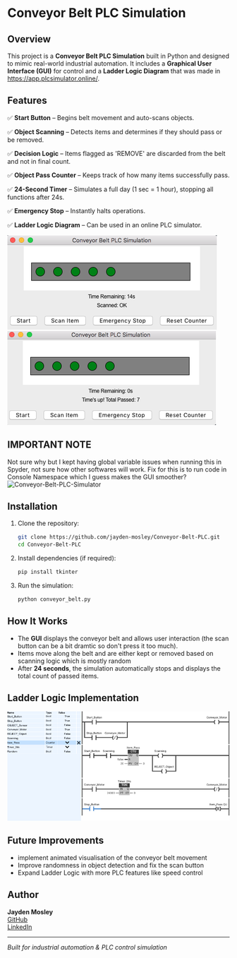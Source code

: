 # Conveyor Belt PLC Simulation

## Overview
This project is a **Conveyor Belt PLC Simulation** built in Python and designed to mimic real-world industrial automation. It includes a **Graphical User Interface (GUI)** for control and a **Ladder Logic Diagram** that was made in https://app.plcsimulator.online/.

## Features
✅ **Start Button** – Begins belt movement and auto-scans objects.

✅ **Object Scanning** – Detects items and determines if they should pass or be removed. 

✅ **Decision Logic** – Items flagged as 'REMOVE' are discarded from the belt and not in final count. 

✅ **Object Pass Counter** – Keeps track of how many items successfully pass.  

✅ **24-Second Timer** – Simulates a full day (1 sec = 1 hour), stopping all functions after 24s.  

✅ **Emergency Stop** – Instantly halts operations.  

✅ **Ladder Logic Diagram** – Can be used in an online PLC simulator.  

![Conveyor-Belt-PLC-Simulator](screenshot1.png)
![Conveyor-Belt-PLC-Simulator](screenshot2.png)

## IMPORTANT NOTE
Not sure why but I kept having global variable issues when running this in Spyder, not sure how other softwares will work. Fix for this is to run code in Console Namespace which I guess makes the GUI smoother?
![Conveyor-Belt-PLC-Simulator](runConsoleNamespace.png)

## Installation
1. Clone the repository:
   ```bash
   git clone https://github.com/jayden-mosley/Conveyor-Belt-PLC.git
   cd Conveyor-Belt-PLC
   ```
2. Install dependencies (if required):
   ```bash
   pip install tkinter
   ```
3. Run the simulation:
   ```bash
   python conveyor_belt.py
   ```

## How It Works
- The **GUI** displays the conveyor belt and allows user interaction (the scan button can be a bit dramtic so don't press it too much).  
- Items move along the belt and are either kept or removed based on scanning logic which is mostly random  
- After **24 seconds**, the simulation automatically stops and displays the total count of passed items.  

## Ladder Logic Implementation
![Conveyor-Belt-PLC-Simulator](PLC_Simulator.png)

## Future Improvements
- implement animated visualisation of the conveyor belt movement  
- Improve randomness in object detection and fix the scan button 
- Expand Ladder Logic with more PLC features like speed control

## Author
**Jayden Mosley**  
[GitHub](https://github.com/jayden-mosley)  
[LinkedIn](https://linkedin.com/in/jayden-mosley)  

---
*Built for industrial automation & PLC control simulation*
